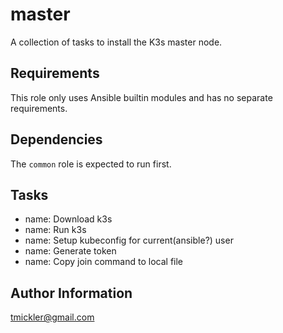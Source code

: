 master
=========

A collection of tasks to install the K3s master node.

Requirements
------------

This role only uses Ansible builtin modules and has no separate requirements.

Dependencies
------------

The ```common``` role is expected to run first.

Tasks
-------
- name: Download k3s
- name: Run k3s
- name: Setup kubeconfig for current(ansible?) user
- name: Generate token
- name: Copy join command to local file

Author Information
------------------

tmickler@gmail.com
